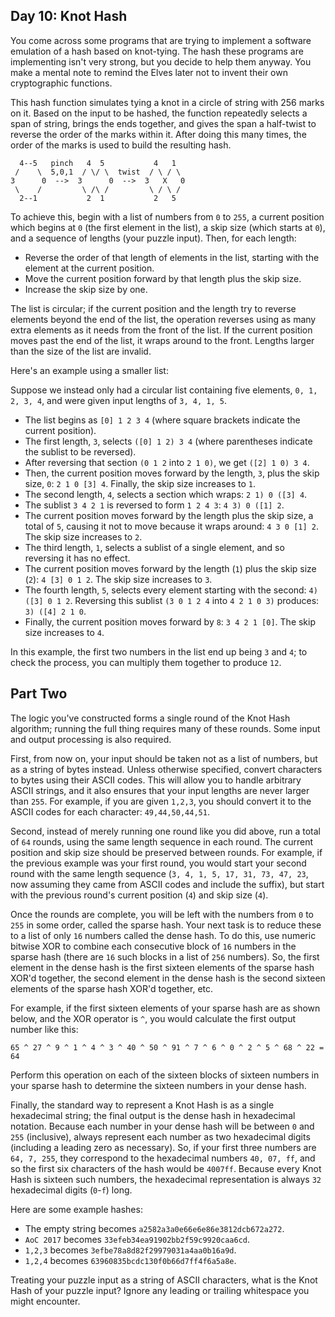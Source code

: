 ## Day 10: Knot Hash

You come across some programs that are trying to implement a software emulation of a hash based on knot-tying. The hash these programs are implementing isn't very strong, but you decide to help them anyway. You make a mental note to remind the Elves later not to invent their own cryptographic functions.

This hash function simulates tying a knot in a circle of string with 256 marks on it. Based on the input to be hashed, the function repeatedly selects a span of string, brings the ends together, and gives the span a half-twist to reverse the order of the marks within it. After doing this many times, the order of the marks is used to build the resulting hash.

      4--5   pinch   4  5           4   1  
     /    \  5,0,1  / \/ \  twist  / \ / \  
    3      0  -->  3      0  -->  3   X   0  
     \    /         \ /\ /         \ / \ /  
      2--1           2  1           2   5  

To achieve this, begin with a list of numbers from `0` to `255`, a current position which begins at `0` (the first element in the list), a skip size (which starts at `0`), and a sequence of lengths (your puzzle input). Then, for each length:

  - Reverse the order of that length of elements in the list, starting with the element at the current position.
  - Move the current position forward by that length plus the skip size.
  - Increase the skip size by one.
 
The list is circular; if the current position and the length try to reverse elements beyond the end of the list, the operation reverses using as many extra elements as it needs from the front of the list. If the current position moves past the end of the list, it wraps around to the front. Lengths larger than the size of the list are invalid.

Here's an example using a smaller list:

Suppose we instead only had a circular list containing five elements, `0, 1, 2, 3, 4`, and were given input lengths of `3, 4, 1, 5`.

  - The list begins as `[0] 1 2 3 4` (where square brackets indicate the current position).  
  - The first length, `3`, selects `([0] 1 2) 3 4` (where parentheses indicate the sublist to be reversed).  
  - After reversing that section `(0 1 2` into `2 1 0)`, we get `([2] 1 0) 3 4`.  
  - Then, the current position moves forward by the length, `3`, plus the skip size, `0`: `2 1 0 [3] 4`. Finally, the skip size increases to `1`.  
  - The second length, `4`, selects a section which wraps: `2 1) 0 ([3] 4`.  
  - The sublist `3 4 2 1` is reversed to form `1 2 4 3`: `4 3) 0 ([1] 2`.  
  - The current position moves forward by the length plus the skip size, a total of `5`, causing it not to move because it wraps around: `4 3 0 [1] 2`. The skip size increases to `2`.  
  - The third length, `1`, selects a sublist of a single element, and so reversing it has no effect.  
  - The current position moves forward by the length (`1`) plus the skip size (`2`): `4 [3] 0 1 2`. The skip size increases to `3`.  
  - The fourth length, `5`, selects every element starting with the second: `4) ([3] 0 1 2`. Reversing this sublist `(3 0 1 2 4` into `4 2 1 0 3)` produces: `3) ([4] 2 1 0`.  
  - Finally, the current position moves forward by `8`: `3 4 2 1 [0]`. The skip size increases to `4`.  

In this example, the first two numbers in the list end up being `3` and `4`; to check the process, you can multiply them together to produce `12`.

## Part Two

The logic you've constructed forms a single round of the Knot Hash algorithm; running the full thing requires many of these rounds. Some input and output processing is also required.

First, from now on, your input should be taken not as a list of numbers, but as a string of bytes instead. Unless otherwise specified, convert characters to bytes using their ASCII codes. This will allow you to handle arbitrary ASCII strings, and it also ensures that your input lengths are never larger than `255`. For example, if you are given `1,2,3`, you should convert it to the ASCII codes for each character: `49,44,50,44,51`.

Second, instead of merely running one round like you did above, run a total of `64` rounds, using the same length sequence in each round. The current position and skip size should be preserved between rounds. For example, if the previous example was your first round, you would start your second round with the same length sequence (`3, 4, 1, 5, 17, 31, 73, 47, 23`, now assuming they came from ASCII codes and include the suffix), but start with the previous round's current position (`4`) and skip size (`4`).

Once the rounds are complete, you will be left with the numbers from `0` to `255` in some order, called the sparse hash. Your next task is to reduce these to a list of only `16` numbers called the dense hash. To do this, use numeric bitwise XOR to combine each consecutive block of `16` numbers in the sparse hash (there are `16` such blocks in a list of `256` numbers). So, the first element in the dense hash is the first sixteen elements of the sparse hash XOR'd together, the second element in the dense hash is the second sixteen elements of the sparse hash XOR'd together, etc.

For example, if the first sixteen elements of your sparse hash are as shown below, and the XOR operator is `^`, you would calculate the first output number like this:

`65 ^ 27 ^ 9 ^ 1 ^ 4 ^ 3 ^ 40 ^ 50 ^ 91 ^ 7 ^ 6 ^ 0 ^ 2 ^ 5 ^ 68 ^ 22 = 64`

Perform this operation on each of the sixteen blocks of sixteen numbers in your sparse hash to determine the sixteen numbers in your dense hash.

Finally, the standard way to represent a Knot Hash is as a single hexadecimal string; the final output is the dense hash in hexadecimal notation. Because each number in your dense hash will be between `0` and `255` (inclusive), always represent each number as two hexadecimal digits (including a leading zero as necessary). So, if your first three numbers are `64, 7, 255`, they correspond to the hexadecimal numbers `40, 07, ff`, and so the first six characters of the hash would be `4007ff`. Because every Knot Hash is sixteen such numbers, the hexadecimal representation is always `32` hexadecimal digits (`0`-`f`) long.

Here are some example hashes:

  - The empty string becomes `a2582a3a0e66e6e86e3812dcb672a272`.  
  - `AoC 2017` becomes `33efeb34ea91902bb2f59c9920caa6cd`.  
  - `1,2,3` becomes `3efbe78a8d82f29979031a4aa0b16a9d`.  
  - `1,2,4` becomes `63960835bcdc130f0b66d7ff4f6a5a8e`.  
  
Treating your puzzle input as a string of ASCII characters, what is the Knot Hash of your puzzle input? Ignore any leading or trailing whitespace you might encounter.